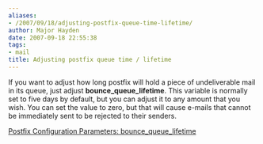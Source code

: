 ```yaml
---
aliases:
- /2007/09/18/adjusting-postfix-queue-time-lifetime/
author: Major Hayden
date: 2007-09-18 22:55:38
tags:
- mail
title: Adjusting postfix queue time / lifetime
---
```


If you want to adjust how long postfix will hold a piece of undeliverable mail in its queue, just adjust **bounce\_queue\_lifetime**. This variable is normally set to five days by default, but you can adjust it to any amount that you wish. You can set the value to zero, but that will cause e-mails that cannot be immediately sent to be rejected to their senders.

[Postfix Configuration Parameters: bounce\_queue\_lifetime][1]

 [1]: http://www.postfix.org/postconf.5.html#bounce_queue_lifetime